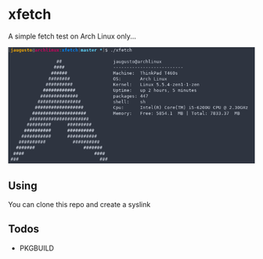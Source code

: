 # xfetch
A simple fetch test on Arch Linux only...

![GitHub Logo](xfetch.png)

## Using 
You can clone this repo and create a syslink

## Todos
  - PKGBUILD


